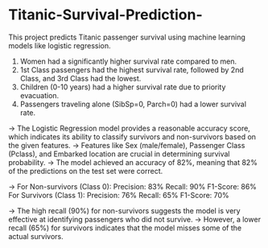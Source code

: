 # Titanic-Survival-Prediction-
This project predicts Titanic passenger survival using machine learning models like logistic regression.
1. Women had a significantly higher survival rate compared to men.
2. 1st Class passengers had the highest survival rate, followed by 2nd Class, and 3rd Class had the lowest.
3. Children (0-10 years) had a higher survival rate due to priority evacuation.
4. Passengers traveling alone (SibSp=0, Parch=0) had a lower survival rate.

-> The Logistic Regression model provides a reasonable accuracy score, which indicates its ability to classify survivors and non-survivors based on the given features.
-> Features like Sex (male/female), Passenger Class (Pclass), and Embarked location are crucial in determining survival probability.
-> The model achieved an accuracy of 82%, meaning that 82% of the predictions on the test set were correct.
    
-> For Non-survivors (Class 0):
Precision: 83%
Recall: 90%
F1-Score: 86%
For Survivors (Class 1):
Precision: 76%
Recall: 65%
F1-Score: 70%

-> The high recall (90%) for non-survivors suggests the model is very effective at identifying passengers who did not survive.
-> However, a lower recall (65%) for survivors indicates that the model misses some of the actual survivors.

